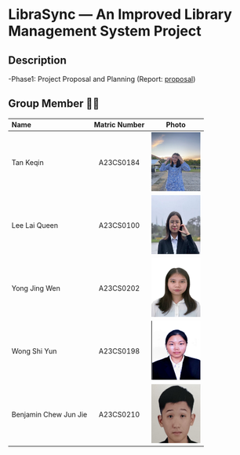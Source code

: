 # LibraSync — An Improved Library Management System Project

## Description
-Phase1: Project Proposal and Planning (Report: [proposal](https://github.com/tkeqin/Seven-Teen_Project1_SAD_20232024/tree/b5da8b3129587544ec52e7e50b59d1b99e43803f/proposal))

## Group Member 🧑‍💻

| Name             | Matric Number | Photo                                                         |
| :---------------- | :-------------: | :------------------------------------------------------------: |
| Tan Keqin        | A23CS0184        | <img src="images/keqin.jpg/" width=100px, height=120px>    |
| Lee Lai Queen         | A23CS0100        | <img src="images/lq.jpeg" width=100px, height=120px>|
| Yong Jing Wen            | A23CS0202     | <img src="images/jw.jpg" width=100px, height=120px>    |
| Wong Shi Yun                | A23CS0198        | <img src="images/wsy.jpg/" width=100px, height=120px>         |
| Benjamin Chew Jun Jie                | A23CS0210        | <img src="images/benjamin.jpeg/" width=100px, height=120px>         |
